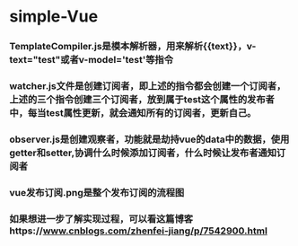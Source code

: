 # simple-Vue
### TemplateCompiler.js是模本解析器，用来解析{{text}}，v-text="test"或者v-model='test'等指令
### watcher.js文件是创建订阅者，即上述的指令都会创建一个订阅者，上述的三个指令创建三个订阅者，放到属于test这个属性的发布者中，每当test属性更新，就会通知所有的订阅者，更新自己。
### observer.js是创建观察者，功能就是劫持vue的data中的数据，使用getter和setter,协调什么时候添加订阅者，什么时候让发布者通知订阅者
### vue发布订阅.png是整个发布订阅的流程图

### 如果想进一步了解实现过程，可以看这篇博客https://www.cnblogs.com/zhenfei-jiang/p/7542900.html
